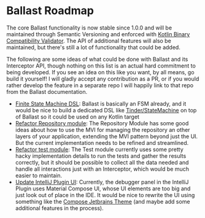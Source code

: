 ---
---

# Ballast Roadmap

The core Ballast functionality is now stable since 1.0.0 and will be maintained through Semantic Versioning and enforced
with [Kotlin Binary Compatibility Validator][b]. The API of additional features will also be maintained, but there's 
still a lot of functionality that could be added.

The following are some ideas of what could be done with Ballast and its Interceptor API, though nothing on this list is 
an actual hard commitment to being developed. If you see an idea on this like you want, by all means, go build it
yourself! I will gladly accept any contribution as a PR, or if you would rather develop the feature in a separate repo
I will happily link to that repo from the Ballast documentation.

- [Finite State Machine DSL][#7]: Ballast is basically an FSM already, and it would be nice to build a dedicated DSL
  like [Tinder/StateMachine][a] on top of Ballast so it could be used on any Kotlin target
- [Refactor Repository module][#31]: The Repository Module has some good ideas about how to use the MVI for managing the 
  repository an other layers of your application, extending the MVI pattern beyond just the UI. But the current 
  implementation needs to be refined and streamlined.
- [Refactor test module][#31]: The Test module currently uses some pretty hacky implementation details to run the tests
  and gather the results correctly, but it should be possible to collect all the data needed and handle all interactions
  just with an Interceptor, which would be much easier to maintain. 
- [Update IntelliJ Plugin UI][#12]: Currently, the debugger panel in the IntelliJ Plugin uses Material Compose UI, whose 
  UI elements are too big and just look out of place in the IDE. It would be nice to rewrite the UI using something like 
  the [Compose Jetbrains Theme][c] (and maybe add some additional features in the process).

[#7]: https://github.com/copper-leaf/ballast/issues/7
[a]: https://github.com/Tinder/StateMachine
[b]: https://github.com/Kotlin/binary-compatibility-validator
[#31]: https://github.com/copper-leaf/ballast/issues/31
[#12]: https://github.com/copper-leaf/ballast/issues/12
[#6]: https://github.com/copper-leaf/ballast/issues/6
[c]: https://github.com/DevSrSouza/compose-jetbrains-theme
